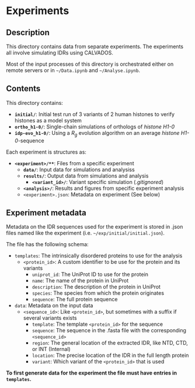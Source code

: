 # Experiments

## Description
This directory contains data from separate experiments. The experiments all involve simulating IDRs using CALVADOS.

Most of the input processes of this directory is orchestrated either on remote servers or in `~/Data.ipynb` and `~/Analyse.ipynb`.


## Contents
This directory contains:
- **`initial/`**: Initial test run of 3 variants of 2 human histones to verify histones as a model system
- **`ortho_h1-0/`**: Single-chain simulations of orthologs of *histone H1-0*
- **`idp-evo_h1-0/`**: Using a $R_g$ evolution algorithm on an average *histone H1-0*-sequence


Each experiment is structures as:
- **`<experiment>/**`**: Files from a specific experiment
    - **`data/`**: Input data for simulations and analysiss
    - **`results/`**: Output data from simulations and analysis 
        - **`<variant_id>/`**: Variant specific simulation (*.gitignored*)
    - **`<analysis>/`**: Results and figures from specific experiment analysis
    - `<experiment>.json`: Metadata on experiment (See below)


## Experiment metadata
Metadata on the IDR sequences used for the experiment is stored in .json files named like the experiment (i.e. `~/exp/initial/initial.json`).

The file has the following schema:
- `templates`: The intrinsically disordered proteins to use for the analysis
    - `<protein_id>`: A custom identifier to be use for the protein and its variants
        - `uniprot_id`: The UniProt ID to use for the protein
        - `name`: The name of the protein in UniProt
        - `description`: The description of the protein in UniProt
        - `species`: The species from which the protein originates
        - `sequence`: The full protein sequence
- `data`: Metadata on the input data
    - `<sequence_id>`: Like `<protein_id>`, but sometimes with a suffix if several variants exists
        - `template`: The template `<protein_id>` for the sequence
        - `sequence`: The sequence in the .fasta file with the corresponding `<sequence_id>`
        - `region`: The general location of the extracted IDR, like NTD, CTD, or INT (Internal)
        - `location`: The precise location of the IDR in the full length protein
        - `variant`: Which variant of the `<protein_id>` that is used

**To first generate data for the experiment the file must have entries in `templates`.**
